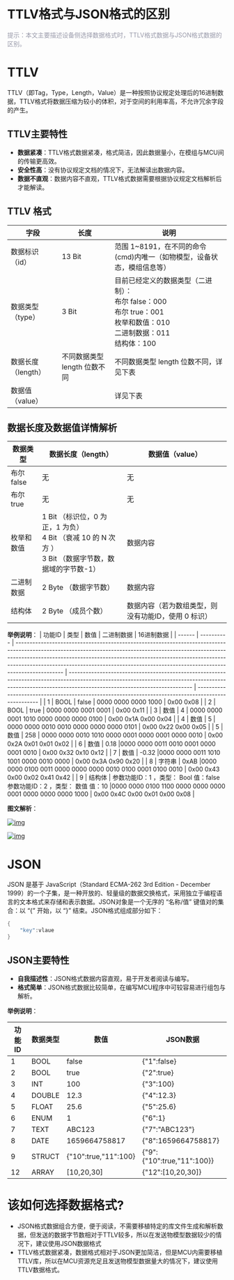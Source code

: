 <!--
 * @Author: mack.zhang@quectel.com mack.zhang@quectel.com
 * @Date: 2025-04-18 10:14:21
 * @LastEditors: mack.zhang@quectel.com mack.zhang@quectel.com
 * @LastEditTime: 2025-04-23 17:58:45
 * @FilePath: \quec-doc-web\docs\zh\deviceDevelop\DeviceAccessPlan\KnowledgeBase\page-02.md
 * @Description: 这是默认设置,请设置`customMade`, 打开koroFileHeader查看配置 进行设置: https://github.com/OBKoro1/koro1FileHeader/wiki/%E9%85%8D%E7%BD%AE
-->
<!--
 * @Author: mack.zhang@quectel.com mack.zhang@quectel.com
 * @Date: 2025-04-18 10:14:21
 * @LastEditors: mack.zhang@quectel.com mack.zhang@quectel.com
 * @LastEditTime: 2025-04-22 15:28:39
 * @FilePath: \quec-doc-web\docs\zh\deviceDevelop\DeviceAccessPlan\KnowledgeBase\page-02.md
 * @Description: 这是默认设置,请设置`customMade`, 打开koroFileHeader查看配置 进行设置: https://github.com/OBKoro1/koro1FileHeader/wiki/%E9%85%8D%E7%BD%AE
-->
# TTLV格式与JSON格式的区别

<span style="color:#999AAA">提示：本文主要描述设备侧选择数据格式时，TTLV格式数据与JSON格式数据的区别。</span>

# **TTLV**

TTLV（即Tag，Type，Length，Value）是一种按照协议规定处理后的16进制数据，TTLV格式将数据压缩为较小的体积，对于空间的利用率高，不允许冗余字段的产生。

## **TTLV主要特性**
* **数据紧凑**：TTLV格式数据紧凑，格式简洁，因此数据量小，在模组与MCU间的传输更高效。
* **安全性高**：没有协议规定文档的情况下，无法解读出数据内容。
* **数据不直观**：数据内容不直观，TTLV格式数据需要根据协议规定文档解析后才能解读。

## **TTLV 格式**
| 字段               | 长度                         | 说明                                                                                                                               |
| ------------------ | ---------------------------- | ---------------------------------------------------------------------------------------------------------------------------------- |
| 数据标识（id）     | 13 Bit                       | 范围 1~8191，在不同的命令(cmd)内唯一（如物模型，设备状态，模组信息等）                                                             |
| 数据类型（type）   | 3 Bit                        | 目前已经定义的数据类型（二进制）：<br>布尔 false：000<br>布尔 true：001<br />枚举和数值：010<br />二进制数据：011<br />结构体：100 |
| 数据长度（length） | 不同数据类型 length 位数不同 | 不同数据类型 length 位数不同，详见下表                                                                                             |
| 数据值（value）    |                              | 详见下表                                                                                                                           |


## **数据长度及数据值详情解析**
| 数据类型   | 数据长度（length）                                                                                         | 数据值（value）                                     |
| ---------- | ---------------------------------------------------------------------------------------------------------- | --------------------------------------------------- |
| 布尔 false | 无                                                                                                         | 无                                                  |
| 布尔 true  | 无                                                                                                         | 无                                                  |
| 枚举和数值 | 1 Bit （标识位，0 为正，1 为负）<br>4 Bit （衰减 10 的 N 次方 ）<br>3 Bit （数据字节数，数据域的字节数-1） | 数据内容                                            |
| 二进制数据 | 2 Byte （数据字节数）                                                                                      | 数据内容                                            |
| 结构体     | 2 Byte （成员个数）                                                                                        | 数据内容（若为数组类型，则没有功能ID，使用 0 标识） |


**举例说明**：
| 功能ID | 类型       | 数值                                                                                                                                                                                                                                                                                                                                      | 二进制数据                                                                                                                                                                                               | 16进制数据                                                                                          |
| ------ | ---------- | ----------------------------------------------------------------------------------------------------------------------------------------------------------------------------------------------------------------------------------------------------------------------------------------------------------------------------------------- | -------------------------------------------------------------------------------------------------------------------------------------------------------------------------------------------------------- | --------------------------------------------------------------------------------------------------- |
| 1      | BOOL       | false   | 0000 0000 0000 1000   | 0x00 0x08         |
| 2      | BOOL       | true  | 0000 0000 0001 0001   | 0x00 0x11     |
| 3      | 数值       | 4  | 0000 0000 0001 1010 0000 0000 0000 0100        | 0x00 0x1A 0x00 0x04        |
| 4      | 数值       | 5     | 0000 0000 0010 0010 0000 0000 0000 0101    | 0x00 0x22 0x00 0x05      |
| 5      | 数值       | 258   | 0000 0000 0010 1010 0000 0001 0000 0001 0000 0010  |  0x00 0x2A  0x01 0x01 0x02   |
| 6      | 数值       | 0.18   |0000 0000 0011 0010 0001 0000 0001 0010 | 0x00  0x32  0x10 0x12   |
| 7      | 数值       | -0.32 |0000 0000 0011 1010 1001 0000 0010 0000  | 0x00 0x3A 0x90 0x20    |
| 8      | 字符串	  | 0xAB  |0000 0000 0100 0011 0000 0000 0000 0010 0100 0001 0100 0010          |  0x00 0x43 0x00 0x02 0x41   0x42   |
| 9      | 结构体     | 参数功能ID：1 ，类型： Bool 值：false <br>参数功能ID：2 ，类型： 数值 值：10 |0000 0000 0100 1100 0000 0000 0000 0001 0000 0000 0000 1000 | 0x00 0x4C 0x00 0x01 0x00 0x08 |

**图文解析**：

<a data-fancybox title="img" href="/zh/deviceDevelop/KnowledgeBase/pict-1.png">![img](/zh/deviceDevelop/KnowledgeBase/pict-1.png)</a>

<a data-fancybox title="img" href="/zh/deviceDevelop/KnowledgeBase/pict-2.png">![img](/zh/deviceDevelop/KnowledgeBase/pict-2.png)</a>

# **JSON**
JSON 是基于 JavaScript（Standard ECMA-262 3rd Edition - December 1999）的一个子集，是一种开放的、轻量级的数据交换格式，采用独立于编程语言的文本格式来存储和表示数据。JSON对象是一个无序的 “名称/值” 键值对的集合：以 “{” 开始，以 “}” 结束。JSON格式组成部分如下：

```c
{
    "key":vlaue
}
```

## **JSON主要特性**
* **自我描述性**：JSON格式数据内容直观，易于开发者阅读与编写。
* **格式简单**：JSON格式数据比较简单，在编写MCU程序中可较容易进行组包与解析。


**举例说明**：

| 功能ID | 数据类型 | 数值                                     | JSON数据                                       |
| ------ | -------- | ---------------------------------------- | ---------------------------------------------- |
| 1      | BOOL     | false                                    | <span v-pre>{"1":false}</span>                 |
| 2      | BOOL     | true                                     | <span v-pre>{"2":true} </span>                 |
| 3      | INT      | 100                                      | <span v-pre>{"3":100}                  </span> |
| 4      | DOUBLE   | 12.3                                     | <span v-pre>{"4":12.3}                 </span> |
| 5      | FLOAT    | 25.6                                     | <span v-pre>{"5":25.6}                 </span> |
| 6      | ENUM     | 1                                        | <span v-pre>{"6":1}                    </span> |
| 7      | TEXT     | ABC123                                   | <span v-pre>{"7":"ABC123"}             </span> |
| 8      | DATE     | 1659664758817                            | <span v-pre>{"8":1659664758817}        </span> |
| 9      | STRUCT   | <span v-pre> {"10":true,"11":100}</span> | <span v-pre>{"9":{"10":true,"11":100}} </span> |
| 12     | ARRAY    | [10,20,30]                               | <span v-pre>{"12":[10,20,30]}          </span> |





# 该如何选择数据格式?
* JSON格式数据组合方便，便于阅读，不需要移植特定的库文件生成和解析数据，但发送的数据字节数相对于TTLV较多，所以在发送物模型数据较少的情况下，建议使用JSON数据格式
* TTLV格式数据紧凑，数据格式相对于JSON更加简洁，但是MCU内需要移植TTLV库，所以在MCU资源充足且发送物模型数据量大的情况下，建议使用TTLV数据格式。

